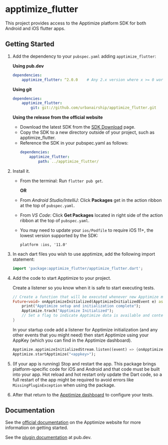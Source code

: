 # apptimize_flutter

This project provides access to the Apptimize platform SDK for
both Android and iOS flutter apps.

## Getting Started

1. Add the dependency to your `pubspec.yaml` adding `apptimize_flutter`:

    **Using pub.dev**
    ```yml
    dependencies:
        apptimize_flutter: ^2.0.0    # Any 2.x version where x >= 0 works.
    ```

    **Using git**
    ```yml
    dependencies:
        apptimize_flutter:
            git: git://github.com/urbanairship/apptimize_flutter.git
    ```

    **Using the release from the official website**
    * Download the latest SDK from the [SDK Download](https://apptimize.com/docs/sdk-information.html) page.
    * Copy the SDK to a new directory outside of your project, such as apptimize_flutter.
    * Reference the SDK in your pubspec.yaml as follows:
        ```yml
        dependencies:
            apptimize_flutter:
                path: ../apptimize_flutter/
        ```
2. Install it.

    * From the terminal: Run `flutter pub get`.
    
        **OR**

    * From *Android Studio/IntelliJ*: Click **Packages** get in the action ribbon at the top of `pubspec.yaml`.
    * From *VS Code*: Click **Get Packages** located in right side of the action ribbon at the top of `pubspec.yaml`.
    * You may need to update your `ios/Podfile` to require iOS 11+, the lowest version supported by the SDK:
        ```
        platform :ios, '11.0'
        ```

3. In each dart files you wish to use apptimize, add the following import statement:

    ```dart
    import 'package:apptimize_flutter/apptimize_flutter.dart';
    ```

4. Add the code to start Apptimize to your project.
    
    Create a listener so you know when it is safe to start executing tests.
    ```dart
    // Create a function that will be executed whenever new Apptimize metadata is downloaded
    Future<void> onApptimizeInitialized(ApptimizeInitializedEvent e) async {
        print("Apptimize setup and initialization complete");
        Apptimize.track("Apptimize Initialized");
        // Set a flag to indicate Apptimize data is available and content can be displayed
    }
    ```

    In your startup code add a listener for Apptimize initialization (and any other events
    that you might need) then start Apptimize using your AppKey (which you can find in the
    Apptimize dashboard).
    ```dart
    Apptimize.apptimizeInitializedStream.listen((event) => {onApptimizeInitialized(event)});
    Apptimize.startApptimize("<appkey>");
    ```

5. (If your app is running) Stop and restart the app. This package brings platform-specific
   code for iOS and Android and that code must be built into your app. Hot reload and hot restart
   only update the Dart code, so a full restart of the app might be required to avoid errors like `MissingPluginException` when using the package.

6. After that return to the [Apptimize dashboard](https://apptimize.com/admin/) to configure
   your tests.

## Documentation

See the [official documentation](https://apptimize.com/docs/installation/flutter-installation.html) on the Apptimize website for more information on getting started.

See the [plugin documentation](https://pub.dev/packages/apptimize_flutter) at pub.dev.
